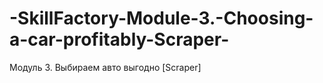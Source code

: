 # -SkillFactory-Module-3.-Choosing-a-car-profitably-Scraper-
Модуль 3. Выбираем авто выгодно [Scraper]

